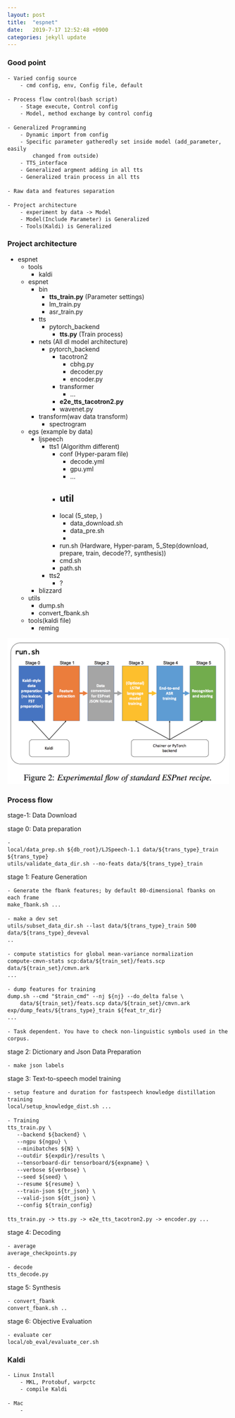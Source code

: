 ```yaml
---
layout: post
title:  "espnet"
date:   2019-7-17 12:52:48 +0900
categories: jekyll update
---
```

### Good point
    - Varied config source
        - cmd config, env, Config file, default
        
    - Process flow control(bash script)
        - Stage execute, Control config
        - Model, method exchange by control config
    
    - Generalized Programming
        - Dynamic import from config
        - Specific parameter gatheredly set inside model (add_parameter, easily
            changed from outside)
        - TTS_interface
        - Generalized argment adding in all tts
        - Generalized train process in all tts

    - Raw data and features separation
    
    - Project architecture
        - experiment by data -> Model
        - Model(Include Parameter) is Generalized
        - Tools(Kaldi) is Generalized
        

### Project architecture
- espnet
  - tools
    - kaldi
  - espnet
    - bin
      - **tts_train.py** (Parameter settings)
      - lm_train.py
      - asr_train.py
    - tts
      - pytorch_backend
        - **tts.py**     (Train process)
    - nets (All dl model architecture)
      - pytorch_backend
        - tacotron2
          - cbhg.py
          - decoder.py
          - encoder.py
        - transformer
          - ...
        - **e2e_tts_tacotron2.py**
        - wavenet.py
    - transform(wav data transform)
        - spectrogram
  - egs (example by data)
    - ljspeech
      - tts1 (Algorithm different)
        - conf (Hyper-param file)
          - decode.yml
          - gpu.yml
          - ...
        - util
          - 
        - local (5_step, )
          - data_download.sh
          - data_pre.sh
          - 
        - run.sh (Hardware, Hyper-param, 5_Step(download, prepare, train, decode??, synthesis))
        - cmd.sh
        - path.sh
      - tts2
        - ?
    - blizzard
  - utils
    - dump.sh
    - convert_fbank.sh
  - tools(kaldi file)
    - reming

![architect](architect.png)

### Process flow

stage-1: Data Download

stage 0: Data preparation

    - 
    local/data_prep.sh ${db_root}/LJSpeech-1.1 data/${trans_type}_train ${trans_type}
    utils/validate_data_dir.sh --no-feats data/${trans_type}_train
stage 1: Feature Generation 

    - Generate the fbank features; by default 80-dimensional fbanks on each frame
    make_fbank.sh ...

    - make a dev set
    utils/subset_data_dir.sh --last data/${trans_type}_train 500 data/${trans_type}_deveval
    ..
    
    - compute statistics for global mean-variance normalization
    compute-cmvn-stats scp:data/${train_set}/feats.scp data/${train_set}/cmvn.ark
    ...

    - dump features for training
    dump.sh --cmd "$train_cmd" --nj ${nj} --do_delta false \
        data/${train_set}/feats.scp data/${train_set}/cmvn.ark exp/dump_feats/${trans_type}_train ${feat_tr_dir}
    ...
    
    - Task dependent. You have to check non-linguistic symbols used in the corpus.

stage 2: Dictionary and Json Data Preparation
    
    - make json labels


stage 3: Text-to-speech model training

    - setup feature and duration for fastspeech knowledge distillation training
    local/setup_knowledge_dist.sh ...
    
    - Training
    tts_train.py \
       --backend ${backend} \
       --ngpu ${ngpu} \
       --minibatches ${N} \
       --outdir ${expdir}/results \
       --tensorboard-dir tensorboard/${expname} \
       --verbose ${verbose} \
       --seed ${seed} \
       --resume ${resume} \
       --train-json ${tr_json} \
       --valid-json ${dt_json} \
       --config ${train_config}
    
    tts_train.py -> tts.py -> e2e_tts_tacotron2.py -> encoder.py ...

stage 4: Decoding

    - average
    average_checkpoints.py
    
    - decode
    tts_decode.py

stage 5: Synthesis

    - convert_fbank
    convert_fbank.sh ..

stage 6: Objective Evaluation

    - evaluate cer
    local/ob_eval/evaluate_cer.sh


### Kaldi
    - Linux Install
        - MKL, Protobuf, warpctc
        - compile Kaldi

    - Mac
        - 
